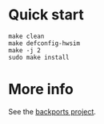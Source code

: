 # Quick start

	make clean
	make defconfig-hwsim
	make -j 2
	sudo make install

# More info

See the [backports project](https://backports.wiki.kernel.org/index.php/Main_Page).

